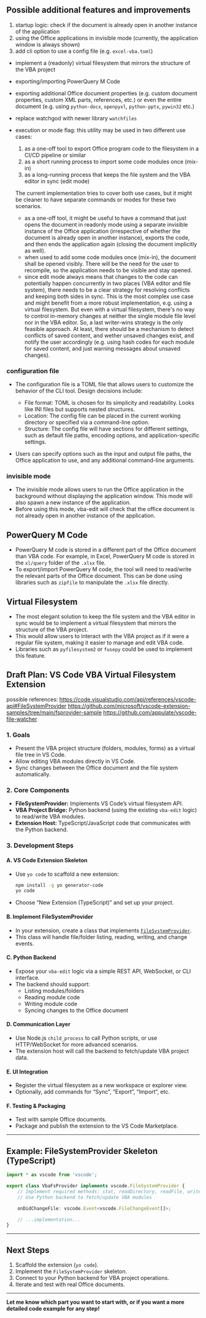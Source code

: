 ## Possible additional features and improvements

1. startup logic: check if the document is already open in another instance of the application
2. using the Office applications in invisible mode (currently, the application window is always shown)
3. add cli option to use a config file (e.g. `excel-vba.toml`)
- implement a (readonly) virtual filesystem that mirrors the structure of the VBA project
- exporting/importing PowerQuery M Code
- exporting additional Office document properties (e.g. custom document properties, custom XML parts, references, etc.) or even the entire document (e.g. using `python-docx`, `openpyxl`, `python-pptx`, `pywin32` etc.)
- replace watchgod with newer library `watchfiles`

- execution or mode flag: this utility may be used in two different use cases:
  1. as a one-off tool to export Office program code to the filesystem in a CI/CD pipeline or similar
  2. as a short running process to import some code modules once (mix-in)
  3. as a long-running process that keeps the file system and the VBA editor in sync (edit mode)
  
  The current implementation tries to cover both use cases, but it might be cleaner to have separate commands or modes for these two scenarios.
  - as a one-off tool, it might be useful to have a command that just opens the document in readonly mode using a separate invisible instance of the Office application (irrespective of whether the document is already open in another instance), exports the code, and then ends the application again (closing the document implicitly as well).
  - when used to add some code modules once (mix-in), the document shall be opened visibly. There will be the need for the user to recompile, so the application needs to be visible and stay opened.
  - since edit mode always means that changes to the code can potentially happen concurrently in two places (VBA editor and file system), there needs to be a clear strategy for resolving conflicts and keeping both sides in sync. This is the most complex use case and might benefit from a more robust implementation, e.g. using a virtual filesystem. But even with a virtual filesystem, there's no way to control in-memory changes at neither the single module file level nor in the VBA editor. So, a last writer-wins strategy is the only feasible approach. At least, there should be a mechanism to detect conflicts of saved content, and wether unsaved changes exist, and notify the user accordingly (e.g. using hash codes for each module for saved content, and just warning messages about unsaved changes).

### configuration file

- The configuration file is a TOML file that allows users to customize the behavior of the CLI tool. Design decisions include:
  - File format: TOML is chosen for its simplicity and readability. Looks like INI files but supports nested structures.
  - Location: The config file can be placed in the current working directory or specified via a command-line option.
  - Structure: The config file will have sections for different settings, such as default file paths, encoding options, and application-specific settings.

- Users can specify options such as the input and output file paths, the Office application to use, and any additional command-line arguments.

### invisible mode

- The invisible mode allows users to run the Office application in the background without displaying the application window. This mode will also spawn a new instance of the application.
- Before using this mode, vba-edit will check that the office document is not already open in another instance of the application.

## PowerQuery M Code
- PowerQuery M code is stored in a different part of the Office document than VBA code. For example, in Excel, PowerQuery M code is stored in the `xl/query` folder of the `.xlsx` file.
- To export/import PowerQuery M code, the tool will need to read/write the relevant parts of the Office document. This can be done using libraries such as `zipfile` to manipulate the `.xlsx` file directly.


## Virtual Filesystem
- The most elegant solution to keep the file system and the VBA editor in sync would be to implement a virtual filesystem that mirrors the structure of the VBA project.
- This would allow users to interact with the VBA project as if it were a regular file system, making it easier to manage and edit VBA code.
- Libraries such as `pyfilesystem2` or `fusepy` could be used to implement this feature.


## Draft Plan: VS Code VBA Virtual Filesystem Extension
possible references:
https://code.visualstudio.com/api/references/vscode-api#FileSystemProvider
https://github.com/microsoft/vscode-extension-samples/tree/main/fsprovider-sample
https://github.com/appulate/vscode-file-watcher

### 1. **Goals**
- Present the VBA project structure (folders, modules, forms) as a virtual file tree in VS Code.
- Allow editing VBA modules directly in VS Code.
- Sync changes between the Office document and the file system automatically.

### 2. **Core Components**
- **FileSystemProvider:** Implements VS Code’s virtual filesystem API.
- **VBA Project Bridge:** Python backend (using the existing `vba-edit` logic) to read/write VBA modules.
- **Extension Host:** TypeScript/JavaScript code that communicates with the Python backend.

### 3. **Development Steps**

#### A. VS Code Extension Skeleton
- Use `yo code` to scaffold a new extension:
  ```sh
  npm install -g yo generator-code
  yo code
  ```
- Choose “New Extension (TypeScript)” and set up your project.

#### B. Implement FileSystemProvider
- In your extension, create a class that implements [`FileSystemProvider`](https://code.visualstudio.com/api/extension-guides/virtual-filesystem).
- This class will handle file/folder listing, reading, writing, and change events.

#### C. Python Backend
- Expose your `vba-edit` logic via a simple REST API, WebSocket, or CLI interface.
- The backend should support:
  - Listing modules/folders
  - Reading module code
  - Writing module code
  - Syncing changes to the Office document

#### D. Communication Layer
- Use Node.js `child_process` to call Python scripts, or use HTTP/WebSocket for more advanced scenarios.
- The extension host will call the backend to fetch/update VBA project data.

#### E. UI Integration
- Register the virtual filesystem as a new workspace or explorer view.
- Optionally, add commands for “Sync”, “Export”, “Import”, etc.

#### F. Testing & Packaging
- Test with sample Office documents.
- Package and publish the extension to the VS Code Marketplace.

---

## Example: FileSystemProvider Skeleton (TypeScript)

````typescript
import * as vscode from 'vscode';

export class VbaFsProvider implements vscode.FileSystemProvider {
    // Implement required methods: stat, readDirectory, readFile, writeFile, etc.
    // Use Python backend to fetch/update VBA modules

    onDidChangeFile: vscode.Event<vscode.FileChangeEvent[]>;

    // ...implementation...
}
````

---

## Next Steps

1. Scaffold the extension (`yo code`).
2. Implement the `FileSystemProvider` skeleton.
3. Connect to your Python backend for VBA project operations.
4. Iterate and test with real Office documents.

---

**Let me know which part you want to start with, or if you want a more detailed code example for any step!**